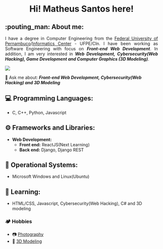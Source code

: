 <!--
**matheusdefarias/matheusdefarias** is a ✨ _special_ ✨ repository because its `README.md` (this file) appears on your GitHub profile.

Here are some ideas to get you started:

- 🔭 I’m currently working on ...
- 🌱 I’m currently learning ...
- 👯 I’m looking to collaborate on ...
- 🤔 I’m looking for help with ...
- 💬 Ask me about ...
- 📫 How to reach me: ...
- 😄 Pronouns: ...
- ⚡ Fun fact: ...
-->

<!--  
  - **Digital Image Processing:** OpenCV, Pillow, Scikit-Image
  - **Machine Learning:** Scikit-Learn
  - **Computer Vision/Deep Learning:** Pytorch
  - **Web Development:** 
    - **Backend:** Django, Django REST
-->

<h1 align="center">Hi! Matheus Santos here!</h1>

<h2>:pouting_man: About me:</h2>
<p align="justify">I have a degree in Computer Engineering from the <a href="https://www.ufpe.br/" target="_blank">Federal University of Pernambuco</a>/<a href="https://portal.cin.ufpe.br/" target="_blank">Informatics Center</a> - UFPE/CIn. I have been working as Software Engineering with focus on <strong><i>Front-end Web Development</i></strong>. In addition, I am very interested in <strong><i>Web Development, Cybersecurity(Web Hacking), Game Development and Computer Graphics (3D Modeling)</i></strong>.<div><a href="https://www.linkedin.com/in/matheusdefariascs" target="_blank"><img src="https://img.shields.io/badge/-LinkedIn-%230077B5?style=for-the-badge&logo=linkedin&logoColor=white" target="_blank"></a></div></p>
<p>💬 Ask me about: <strong><i>Front-end Web Development, Cybersecurity(Web Hacking) and 3D Modeling</i></strong></p>

## :computer: Programming Languages:
  - C, C++, Python, Javascript

## :gear: Frameworks and Libraries:
   - **Web Development:** 
      - **Front end:** ReactJS(Next Learning)
      - **Back end:** Django, Django REST
 
## :pushpin: Operational Systems:
  - Microsoft Windows and Linux(Ubuntu)

## :closed_book: Learning:
- HTML/CSS, Javascript, Cybersecurity(Web Hacking), C# and 3D modeling
<!--
## :rocket: Improving:
- Digital Image Processing and OpenCV
-->
### :camping: Hobbies
  - :camera: [Photography](https://500px.com/p/matheusdefariascs?view=photos)
  - :art: [3D Modeling](https://www.artstation.com/matheusfcs)
    
    
